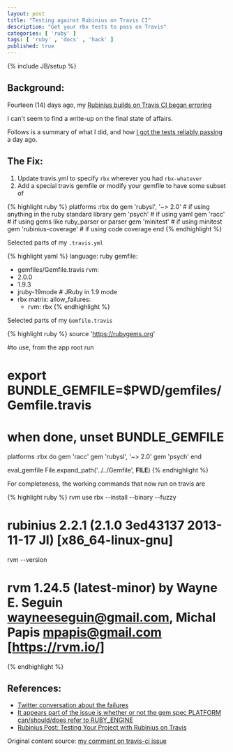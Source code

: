 ```yaml
---
layout: post
title: "Testing against Rubinius on Travis CI"
description: "Get your rbx tests to pass on Travis"
categories: [ 'ruby' ]
tags: [ 'ruby' , 'docs' , 'hack' ]
published: true
---
```

{% include JB/setup %}

## Background:

Fourteen (14) days ago, my [Rubinius builds on Travis CI began erroring](https://travis-ci.org/metricfu/metric_fu/jobs/14269663)

I can't seem to find a write-up on the final state of affairs.

Follows is a summary of what I did, and how [I got the tests reliably passing](https://travis-ci.org/metricfu/metric_fu/jobs/14902745) a day ago.

## The Fix:

1. Update travis.yml to specify `rbx` wherever you had `rbx-whatever`
2. Add a special travis gemfile or modify your gemfile to have some subset of

{% highlight ruby %}
platforms :rbx do
  gem 'rubysl', '~> 2.0'   # if using anything in the ruby standard library
  gem 'psych'              # if using yaml
  gem 'racc'               # if using gems like ruby_parser or parser
  gem 'minitest'           # if using minitest
  gem 'rubinius-coverage'  # if using code coverage
end
{% endhighlight %}

Selected parts of my `.travis.yml`

{% highlight yaml %}
language: ruby
gemfile:
  - gemfiles/Gemfile.travis
rvm:
  - 2.0.0
  - 1.9.3
  - jruby-19mode # JRuby in 1.9 mode
  - rbx
matrix:
  allow_failures:
    - rvm: rbx
{% endhighlight %}

Selected parts of my `Gemfile.travis`

{% highlight ruby %}
source 'https://rubygems.org'

#to use, from the app root run
# export BUNDLE_GEMFILE=$PWD/gemfiles/Gemfile.travis
# when done, unset BUNDLE_GEMFILE

platforms :rbx do
  gem 'racc'
  gem 'rubysl', '~> 2.0'
  gem 'psych'
end

eval_gemfile File.expand_path('../../Gemfile', __FILE__)
{% endhighlight %}

For completeness, the working commands that now run on travis are

{% highlight ruby %}
rvm use rbx --install --binary --fuzzy
# rubinius 2.2.1 (2.1.0 3ed43137 2013-11-17 JI) [x86_64-linux-gnu]
rvm --version
# rvm 1.24.5 (latest-minor) by Wayne E. Seguin <wayneeseguin@gmail.com>, Michal Papis <mpapis@gmail.com> [https://rvm.io/]
{% endhighlight %}

## References:

- [Twitter conversation about the failures](https://twitter.com/judofyr/status/404994491998044160)
- [It appears part of the issue is whether or not the gem spec PLATFORM can/should/does refer to RUBY_ENGINE](https://github.com/rubygems/rubygems/issues/722)
- [Rubinius Post: Testing Your Project with Rubinius on Travis](http://rubini.us/2013/12/03/testing-with-rbx-on-travis/)

Original content source: [my comment on travis-ci issue](https://github.com/travis-ci/travis-ci/issues/1641#issuecomment-29773392)
